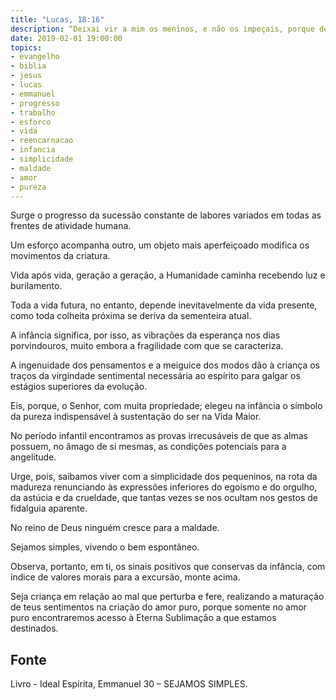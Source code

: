 ```yaml
---
title: "Lucas, 18:16"
description: “Deixai vir a mim os meninos, e não os impeçais, porque deles é o reino de Deus “. – Jesus
date: 2019-02-01 19:00:00
topics: 
- evangelho
- biblia
- jesus
- lucas
- emmanuel
- progresso
- trabalho
- esforco
- vida
- reencarnacao
- infancia
- simplicidade
- maldade
- amor
- pureza
---
```


Surge o progresso da sucessão constante de labores variados em todas as frentes de
atividade humana.

Um esforço acompanha outro, um objeto mais aperfeiçoado modifica os movimentos
da criatura.

Vida após vida, geração a geração, a Humanidade caminha recebendo luz e
burilamento.

Toda a vida futura, no entanto, depende inevitavelmente da vida presente, como toda
colheita próxima se deriva da sementeira atual.

A infância significa, por isso, as vibrações da esperança nos dias porvindouros, muito
embora a fragilidade com que se caracteriza.

A ingenuidade dos pensamentos e a meiguice dos modos dão à criança os traços da
virgindade sentimental necessária ao espírito para galgar os estágios superiores da
evolução.

Eis, porque, o Senhor, com muita propriedade; elegeu na infância o símbolo da pureza
indispensável à sustentação do ser na Vida Maior.

No período infantil encontramos as provas irrecusáveis de que as almas possuem, no
âmago de si mesmas, as condições potenciais para a angelitude.

Urge, pois, saibamos viver com a simplicidade dos pequeninos, na rota da madureza
renunciando às expressões inferiores do egoísmo e do orgulho, da astúcia e da
crueldade, que tantas vezes se nos ocultam nos gestos de fidalguia aparente.

No reino de Deus ninguém cresce para a maldade.

Sejamos simples, vivendo o bem espontâneo.

Observa, portanto, em ti, os sinais positivos que conservas da infância, com índice de
valores morais para a excursão, monte acima.

Seja criança em relação ao mal que perturba e fere, realizando a maturação de teus
sentimentos na criação do amor puro, porque somente no amor puro encontraremos
acesso à Eterna Sublimação a que estamos destinados.


## Fonte
Livro - Ideal Espírita, Emmanuel
30 – SEJAMOS SIMPLES.
